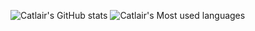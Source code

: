 ![Catlair's GitHub stats](https://github-readme-stats.vercel.app/api?username=ayase5775&theme=vue&show_icons=true)
![Catlair's Most used languages](https://github-readme-stats.vercel.app/api/top-langs/?username=ayase5775&layout=compact&hide_border=true&langs_count=10)

